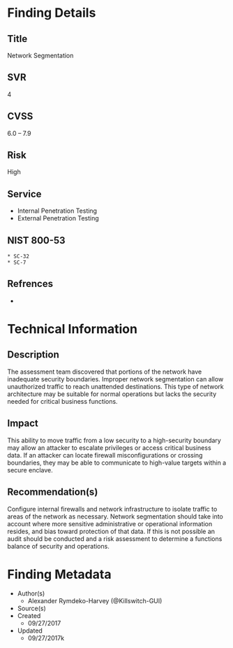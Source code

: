 
# Finding Details 

## Title
  Network Segmentation 
## SVR
  4
## CVSS
  6.0 – 7.9
## Risk
  High
## Service
  * Internal Penetration Testing
  * External Penetration Testing 
## NIST 800-53 
    * SC-32
    * SC-7
## Refrences
  * 
  
# Technical Information

## Description 
The assessment team discovered that portions of the network have inadequate security boundaries. Improper network segmentation can allow unauthorized traffic to reach unattended destinations. This type of network architecture may be suitable for normal operations but lacks the security needed for critical business functions. 

## Impact
This ability to move traffic from a low security to a high-security boundary may allow an attacker to escalate privileges or access critical business data. If an attacker can locate firewall misconfigurations or crossing boundaries, they may be able to communicate to high-value targets within a secure enclave. 


## Recommendation(s)
Configure internal firewalls and network infrastructure to isolate traffic to areas of the network as necessary.  Network segmentation should take into account where more sensitive administrative or operational information resides, and bias toward protection of that data. If this is not possible an audit should be conducted and a risk assessment to determine a functions balance of security and operations. 

# Finding Metadata
  * Author(s)
    * Alexander Rymdeko-Harvey (@Killswitch-GUI)
  * Source(s)
  * Created
    * 09/27/2017
  * Updated
    * 09/27/2017k 
